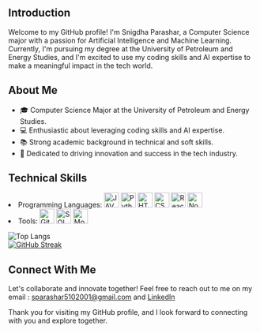 ## Introduction
Welcome to my GitHub profile! I'm Snigdha Parashar, a Computer Science major with a passion for Artificial Intelligence and Machine Learning. Currently, I'm pursuing my degree at the University of Petroleum and Energy Studies, and I'm excited to use my coding skills and AI expertise to make a meaningful impact in the tech world.

## About Me
- 🎓 Computer Science Major at the University of Petroleum and Energy Studies.
- 💻 Enthusiastic about leveraging coding skills and AI expertise.
- 📚 Strong academic background in technical and soft skills.
- 🚀 Dedicated to driving innovation and success in the tech industry.


## Technical Skills

<li>Programming Languages:
 <img src="https://github.com/snigdha510/snigdha510/assets/100710845/3ccbb517-758f-4809-aa63-ffe19bc556b3" alt="JAVA" width="30" height="30">
  <img src="https://github.com/snigdha510/snigdha510/assets/100710845/9ab5e340-a556-4dc4-a314-b2465f105447" alt="Python" width="30" height="30">
  <img src="https://github.com/snigdha510/snigdha510/assets/100710845/2d8808ed-71c6-45c4-8c25-8d91d98b0624" alt="HTML" width="30" height="30">
  <img src="https://github.com/snigdha510/snigdha510/assets/100710845/ba9a4e8b-ca39-4c8f-a32e-58498c7b0a7c" alt="CSS" width="30" height="30">
  <img src="https://github.com/snigdha510/snigdha510/assets/100710845/ab14e891-1921-40bf-bf90-73bc8f701439" alt="React" width="30" height="30">
  <img src="https://github.com/snigdha510/snigdha510/assets/100710845/e6c56ffe-21d6-4292-ab65-d4278499e6b2" alt="Node" width="30" height="30">
<li>Tools:
<img src="https://github.com/snigdha510/snigdha510/assets/100710845/6433f4e5-0229-4f7b-b3bf-9e93a4246820" alt="Git" width="30" height="30">
  <img src="https://github.com/snigdha510/snigdha510/assets/100710845/29a275e7-be3b-4e40-901d-734454320d68" alt="SQL" width="30" height="30">
  <img src="https://github.com/snigdha510/snigdha510/assets/100710845/959bf90d-10b7-4d06-9be9-991539ccbab7" alt="MongoDB" width="30" height="30">
 
![Top Langs](https://github-readme-stats.vercel.app/api/top-langs/?username=anuraghazra&hide_progress=true) <br>
[![GitHub Streak](https://streak-stats.demolab.com/?user=snigdha510&theme=dark)](https://git.io/streak-stats)
 

## Connect With Me
Let's collaborate and innovate together! Feel free to reach out to me on my email : sparashar5102001@gmail.com and [LinkedIn](https://www.linkedin.com/in/snigdha-parashar)



Thank you for visiting my GitHub profile, and I look forward to connecting with you and explore together.

